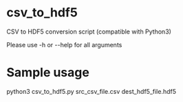 # csv_to_hdf5
CSV to HDF5 conversion script (compatible with Python3)

Please use -h or --help for all arguments

# Sample usage
python3 csv_to_hdf5.py src_csv_file.csv dest_hdf5_file.hdf5
